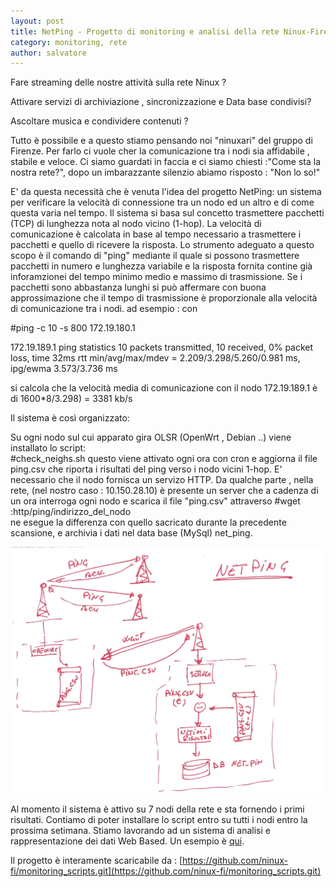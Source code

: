 ```yaml
---
layout: post
title: NetPing - Progetto di monitoring e analisi della rete Ninux-Firenze
category: monitoring, rete
author: salvatore
---
```


Fare streaming delle nostre attività sulla rete Ninux ?

Attivare servizi di archiviazione , sincronizzazione e Data base condivisi?

Ascoltare musica e condividere contenuti ?

Tutto è possibile e a questo stiamo pensando noi "ninuxari" del gruppo di Firenze.
Per farlo ci vuole cher la comunicazione tra i nodi sia affidabile , stabile e veloce.
Ci siamo guardati in faccia e ci siamo chiesti :"Come sta la nostra rete?",
dopo un imbarazzante silenzio abiamo risposto : "Non lo so!" 

E' da questa necessità che è venuta l'idea del progetto NetPing: un sistema per verificare la velocità di connessione tra un nodo ed
un altro e di come questa varia nel tempo.
Il sistema si basa sul concetto trasmettere pacchetti (TCP) di lunghezza nota al nodo vicino (1-hop).
La velocità di comunicazione è calcolata in base al tempo necessario a trasmettere i pacchetti e quello di ricevere la risposta.
Lo strumento adeguato a questo scopo è il comando di "ping" mediante il quale si possono trasmettere pacchetti in numero e lunghezza variabile
e la risposta fornita contine già inforamzionei del tempo minimo medio e massimo di trasmissione.
Se i pacchetti sono abbastanza lunghi si può affermare con buona approssimazione che il tempo di trasmissione è proporzionale alla velocità di comunicazione tra i nodi.
ad esempio :  con
 
 #ping -c  10 -s 800 172.19.180.1

  172.19.189.1 ping statistics
 10 packets transmitted, 10 received, 0% packet loss, time 32ms
 rtt min/avg/max/mdev = 2.209/3.298/5.260/0.981 ms, ipg/ewma 3.573/3.736 ms

si calcola che la velocità  media di comunicazione con il nodo 172.19.189.1 è di 1600*8/3.298) = 3381 kb/s

Il sistema è così organizzato:

Su ogni nodo sul cui apparato gira OLSR (OpenWrt , Debian ..) viene installato lo script:  
#check_neighs.sh
questo viene attivato ogni ora con cron e  aggiorna il file ping.csv che riporta i risultati del ping verso i nodo vicini 1-hop.
E' necessario che il nodo fornisca un servizo HTTP.
Da qualche parte , nella rete, (nel nostro caso : 10.150.28.10) è presente un server che a cadenza di un ora
interroga ogni nodo e scarica il file "ping.csv" attraverso 
#wget :http/ping/indirizzo_del_nodo  
ne esegue la differenza con quello sacricato durante la precedente scansione,
e archivia i dati nel data base (MySql) net_ping.

![Schema di Netping](/images/netping.jpg "Schema di NetPing")

Al momento il sistema è attivo su 7 nodi della rete e sta fornendo i primi risultati.
Contiamo di poter installare lo script entro su tutti i nodi entro la prossima setimana.
Stiamo lavorando ad un sistema di analisi e rappresentazione dei dati Web Based. Un esempio è [qui](ping.cube.l0g.in/links/).

Il progetto è interamente scaricabile da :
[https://github.com/ninux-fi/monitoring_scripts.git](https://github.com/ninux-fi/monitoring_scripts.git)


